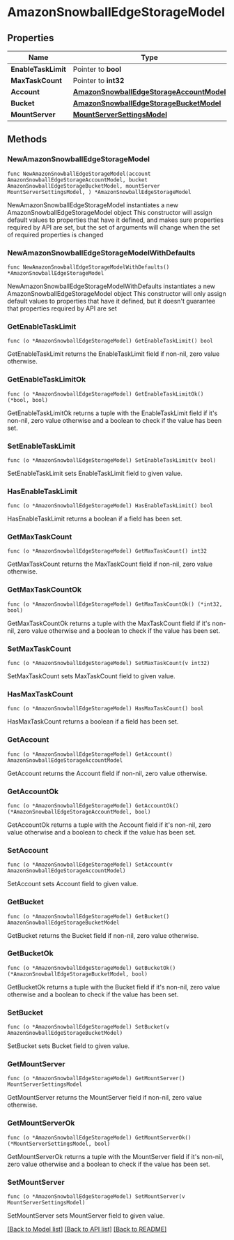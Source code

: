 # AmazonSnowballEdgeStorageModel

## Properties

Name | Type | Description | Notes
------------ | ------------- | ------------- | -------------
**EnableTaskLimit** | Pointer to **bool** |  | [optional] 
**MaxTaskCount** | Pointer to **int32** |  | [optional] 
**Account** | [**AmazonSnowballEdgeStorageAccountModel**](AmazonSnowballEdgeStorageAccountModel.md) |  | 
**Bucket** | [**AmazonSnowballEdgeStorageBucketModel**](AmazonSnowballEdgeStorageBucketModel.md) |  | 
**MountServer** | [**MountServerSettingsModel**](MountServerSettingsModel.md) |  | 

## Methods

### NewAmazonSnowballEdgeStorageModel

`func NewAmazonSnowballEdgeStorageModel(account AmazonSnowballEdgeStorageAccountModel, bucket AmazonSnowballEdgeStorageBucketModel, mountServer MountServerSettingsModel, ) *AmazonSnowballEdgeStorageModel`

NewAmazonSnowballEdgeStorageModel instantiates a new AmazonSnowballEdgeStorageModel object
This constructor will assign default values to properties that have it defined,
and makes sure properties required by API are set, but the set of arguments
will change when the set of required properties is changed

### NewAmazonSnowballEdgeStorageModelWithDefaults

`func NewAmazonSnowballEdgeStorageModelWithDefaults() *AmazonSnowballEdgeStorageModel`

NewAmazonSnowballEdgeStorageModelWithDefaults instantiates a new AmazonSnowballEdgeStorageModel object
This constructor will only assign default values to properties that have it defined,
but it doesn't guarantee that properties required by API are set

### GetEnableTaskLimit

`func (o *AmazonSnowballEdgeStorageModel) GetEnableTaskLimit() bool`

GetEnableTaskLimit returns the EnableTaskLimit field if non-nil, zero value otherwise.

### GetEnableTaskLimitOk

`func (o *AmazonSnowballEdgeStorageModel) GetEnableTaskLimitOk() (*bool, bool)`

GetEnableTaskLimitOk returns a tuple with the EnableTaskLimit field if it's non-nil, zero value otherwise
and a boolean to check if the value has been set.

### SetEnableTaskLimit

`func (o *AmazonSnowballEdgeStorageModel) SetEnableTaskLimit(v bool)`

SetEnableTaskLimit sets EnableTaskLimit field to given value.

### HasEnableTaskLimit

`func (o *AmazonSnowballEdgeStorageModel) HasEnableTaskLimit() bool`

HasEnableTaskLimit returns a boolean if a field has been set.

### GetMaxTaskCount

`func (o *AmazonSnowballEdgeStorageModel) GetMaxTaskCount() int32`

GetMaxTaskCount returns the MaxTaskCount field if non-nil, zero value otherwise.

### GetMaxTaskCountOk

`func (o *AmazonSnowballEdgeStorageModel) GetMaxTaskCountOk() (*int32, bool)`

GetMaxTaskCountOk returns a tuple with the MaxTaskCount field if it's non-nil, zero value otherwise
and a boolean to check if the value has been set.

### SetMaxTaskCount

`func (o *AmazonSnowballEdgeStorageModel) SetMaxTaskCount(v int32)`

SetMaxTaskCount sets MaxTaskCount field to given value.

### HasMaxTaskCount

`func (o *AmazonSnowballEdgeStorageModel) HasMaxTaskCount() bool`

HasMaxTaskCount returns a boolean if a field has been set.

### GetAccount

`func (o *AmazonSnowballEdgeStorageModel) GetAccount() AmazonSnowballEdgeStorageAccountModel`

GetAccount returns the Account field if non-nil, zero value otherwise.

### GetAccountOk

`func (o *AmazonSnowballEdgeStorageModel) GetAccountOk() (*AmazonSnowballEdgeStorageAccountModel, bool)`

GetAccountOk returns a tuple with the Account field if it's non-nil, zero value otherwise
and a boolean to check if the value has been set.

### SetAccount

`func (o *AmazonSnowballEdgeStorageModel) SetAccount(v AmazonSnowballEdgeStorageAccountModel)`

SetAccount sets Account field to given value.


### GetBucket

`func (o *AmazonSnowballEdgeStorageModel) GetBucket() AmazonSnowballEdgeStorageBucketModel`

GetBucket returns the Bucket field if non-nil, zero value otherwise.

### GetBucketOk

`func (o *AmazonSnowballEdgeStorageModel) GetBucketOk() (*AmazonSnowballEdgeStorageBucketModel, bool)`

GetBucketOk returns a tuple with the Bucket field if it's non-nil, zero value otherwise
and a boolean to check if the value has been set.

### SetBucket

`func (o *AmazonSnowballEdgeStorageModel) SetBucket(v AmazonSnowballEdgeStorageBucketModel)`

SetBucket sets Bucket field to given value.


### GetMountServer

`func (o *AmazonSnowballEdgeStorageModel) GetMountServer() MountServerSettingsModel`

GetMountServer returns the MountServer field if non-nil, zero value otherwise.

### GetMountServerOk

`func (o *AmazonSnowballEdgeStorageModel) GetMountServerOk() (*MountServerSettingsModel, bool)`

GetMountServerOk returns a tuple with the MountServer field if it's non-nil, zero value otherwise
and a boolean to check if the value has been set.

### SetMountServer

`func (o *AmazonSnowballEdgeStorageModel) SetMountServer(v MountServerSettingsModel)`

SetMountServer sets MountServer field to given value.



[[Back to Model list]](../README.md#documentation-for-models) [[Back to API list]](../README.md#documentation-for-api-endpoints) [[Back to README]](../README.md)



